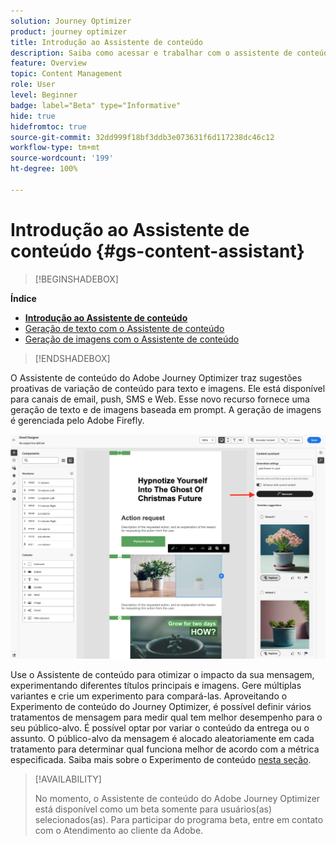 ```yaml
---
solution: Journey Optimizer
product: journey optimizer
title: Introdução ao Assistente de conteúdo
description: Saiba como acessar e trabalhar com o assistente de conteúdo do Journey Optimizer
feature: Overview
topic: Content Management
role: User
level: Beginner
badge: label="Beta" type="Informative"
hide: true
hidefromtoc: true
source-git-commit: 32dd999f18bf3ddb3e073631f6d117238dc46c12
workflow-type: tm+mt
source-wordcount: '199'
ht-degree: 100%

---
```


# Introdução ao Assistente de conteúdo {#gs-content-assistant}

>[!BEGINSHADEBOX]

**Índice**

* **[Introdução ao Assistente de conteúdo](gs-generative.md)**
* [Geração de texto com o Assistente de conteúdo](generative-content.md)
* [Geração de imagens com o Assistente de conteúdo](generative-image.md)

>[!ENDSHADEBOX]


O Assistente de conteúdo do Adobe Journey Optimizer traz sugestões proativas de variação de conteúdo para texto e imagens. Ele está disponível para canais de email, push, SMS e Web. Esse novo recurso fornece uma geração de texto e de imagens baseada em prompt. A geração de imagens é gerenciada pelo Adobe Firefly.

![](assets/image-gen-ai.png)



Use o Assistente de conteúdo para otimizar o impacto da sua mensagem, experimentando diferentes títulos principais e imagens. Gere múltiplas variantes e crie um experimento para compará-las. Aproveitando o Experimento de conteúdo do Journey Optimizer, é possível definir vários tratamentos de mensagem para medir qual tem melhor desempenho para o seu público-alvo. É possível optar por variar o conteúdo da entrega ou o assunto. O público-alvo da mensagem é alocado aleatoriamente em cada tratamento para determinar qual funciona melhor de acordo com a métrica especificada. Saiba mais sobre o Experimento de conteúdo [nesta seção](../campaigns/content-experiment.md).


>[!AVAILABILITY]
>
>No momento, o Assistente de conteúdo do Adobe Journey Optimizer está disponível como um beta somente para usuários(as) selecionados(as). Para participar do programa beta, entre em contato com o Atendimento ao cliente da Adobe.

